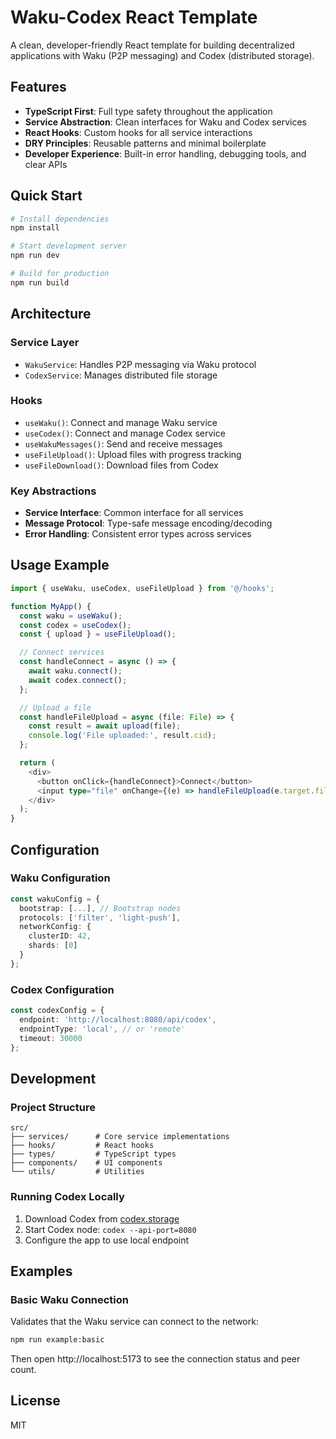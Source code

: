 # Waku-Codex React Template

A clean, developer-friendly React template for building decentralized applications with Waku (P2P messaging) and Codex (distributed storage).

## Features

- **TypeScript First**: Full type safety throughout the application
- **Service Abstraction**: Clean interfaces for Waku and Codex services
- **React Hooks**: Custom hooks for all service interactions
- **DRY Principles**: Reusable patterns and minimal boilerplate
- **Developer Experience**: Built-in error handling, debugging tools, and clear APIs

## Quick Start

```bash
# Install dependencies
npm install

# Start development server
npm run dev

# Build for production
npm run build
```

## Architecture

### Service Layer
- `WakuService`: Handles P2P messaging via Waku protocol
- `CodexService`: Manages distributed file storage

### Hooks
- `useWaku()`: Connect and manage Waku service
- `useCodex()`: Connect and manage Codex service
- `useWakuMessages()`: Send and receive messages
- `useFileUpload()`: Upload files with progress tracking
- `useFileDownload()`: Download files from Codex

### Key Abstractions
- **Service Interface**: Common interface for all services
- **Message Protocol**: Type-safe message encoding/decoding
- **Error Handling**: Consistent error types across services

## Usage Example

```typescript
import { useWaku, useCodex, useFileUpload } from '@/hooks';

function MyApp() {
  const waku = useWaku();
  const codex = useCodex();
  const { upload } = useFileUpload();

  // Connect services
  const handleConnect = async () => {
    await waku.connect();
    await codex.connect();
  };

  // Upload a file
  const handleFileUpload = async (file: File) => {
    const result = await upload(file);
    console.log('File uploaded:', result.cid);
  };

  return (
    <div>
      <button onClick={handleConnect}>Connect</button>
      <input type="file" onChange={(e) => handleFileUpload(e.target.files[0])} />
    </div>
  );
}
```

## Configuration

### Waku Configuration
```typescript
const wakuConfig = {
  bootstrap: [...], // Bootstrap nodes
  protocols: ['filter', 'light-push'],
  networkConfig: {
    clusterID: 42,
    shards: [0]
  }
};
```

### Codex Configuration
```typescript
const codexConfig = {
  endpoint: 'http://localhost:8080/api/codex',
  endpointType: 'local', // or 'remote'
  timeout: 30000
};
```

## Development

### Project Structure
```
src/
├── services/      # Core service implementations
├── hooks/         # React hooks
├── types/         # TypeScript types
├── components/    # UI components
└── utils/         # Utilities
```

### Running Codex Locally

1. Download Codex from [codex.storage](https://codex.storage)
2. Start Codex node: `codex --api-port=8080`
3. Configure the app to use local endpoint

## Examples

### Basic Waku Connection
Validates that the Waku service can connect to the network:

```bash
npm run example:basic
```

Then open http://localhost:5173 to see the connection status and peer count.

## License

MIT